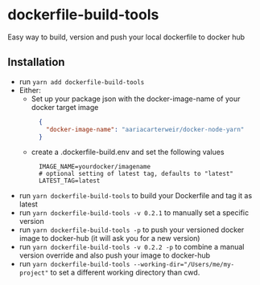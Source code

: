 # dockerfile-build-tools

Easy way to build, version and push your local dockerfile to docker hub

## Installation
- run `yarn add dockerfile-build-tools`
- Either:
    - Set up your package json with the docker-image-name of your docker target image
        ```json
          {
            "docker-image-name": "aariacarterweir/docker-node-yarn"
          }
        ```
    - create a .dockerfile-build.env and set the following values
        ```dotenv
          IMAGE_NAME=yourdocker/imagename
          # optional setting of latest tag, defaults to "latest"
          LATEST_TAG=latest
        ```
- run `yarn dockerfile-build-tools` to build your Dockerfile and tag it as latest
- run `yarn dockerfile-build-tools -v 0.2.1` to manually set a specific version
- run `yarn dockerfile-build-tools -p` to push your versioned docker image to docker-hub (it will ask you for a new version)
- run `yarn dockerfile-build-tools -v 0.2.2 -p` to combine a manual version override and also
  push your image to docker-hub
- run `yarn dockerfile-build-tools --working-dir="/Users/me/my-project"` to set a different working directory than cwd.
